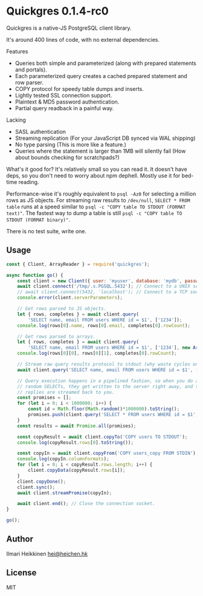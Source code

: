 # Quickgres 0.1.4-rc0

Quickgres is a native-JS PostgreSQL client library.

It's around 400 lines of code, with no external dependencies.

Features
 * Queries both simple and parameterized (along with prepared statements and portals).
 * Each parameterized query creates a cached prepared statement and row parser.
 * COPY protocol for speedy table dumps and inserts.
 * Lightly tested SSL connection support.
 * Plaintext & MD5 password authentication.
 * Partial query readback in a painful way.

Lacking
 * SASL authentication
 * Streaming replication (For your JavaScript DB synced via WAL shipping)
 * No type parsing (This is more like a feature.)
 * Queries where the statement is larger than 1MB will silently fail (How about bounds checking for scratchpads?)

What's it good for? It's relatively small so you can read it. It doesn't have deps, so you don't need to worry about npm dephell. Mostly use it for bed-time reading.

Performance-wise it's roughly equivalent to `psql -Az0` for selecting a million rows as JS objects. For streaming raw results to `/dev/null`, `SELECT * FROM table` runs at a speed similar to `psql -c "COPY table TO STDOUT (FORMAT text)"`. The fastest way to dump a table is still `psql -c "COPY table TO STDOUT (FORMAT binary)"`.

There is no test suite, write one.


## Usage 

```javascript
const { Client, ArrayReader } = require('quickgres'); 

async function go() {
    const client = new Client({ user: 'myuser', database: 'mydb', password: 'mypass' });
    await client.connect('/tmp/.s.PGSQL.5432'); // Connect to a UNIX socket.
    // await client.connect(5432, 'localhost'); // Connect to a TCP socket.
    console.error(client.serverParameters);

    // Get rows parsed to JS objects.
    let { rows, completes } = await client.query(
        'SELECT name, email FROM users WHERE id = $1', ['1234']);
    console.log(rows[0].name, rows[0].email, completes[0].rowCount);

    // Get rows parsed to arrays.
    let { rows, completes } = await client.query(
        'SELECT name, email FROM users WHERE id = $1', ['1234'], new ArrayReader());
    console.log(rows[0][0], rows[0][1], completes[0].rowCount);

    // Stream raw query results protocol to stdout (why waste cycles on parsing data...)
    await client.query('SELECT name, email FROM users WHERE id = $1', ['1234'], process.stdout);

    // Query execution happens in a pipelined fashion, so when you do a million 
    // random SELECTs, they get written to the server right away, and the server
    // replies are streamed back to you.
    const promises = [];
    for (let i = 0; i < 1000000; i++) {
        const id = Math.floor(Math.random()*1000000).toString();
        promises.push(client.query('SELECT * FROM users WHERE id = $1', [id]));
    }
    const results = await Promise.all(promises);

    const copyResult = await client.copyTo('COPY users TO STDOUT');
    console.log(copyResult.rows[0].toString());

    const copyIn = await client.copyFrom('COPY users_copy FROM STDIN');
    console.log(copyIn.columnFormats);
    for (let i = 0; i < copyResult.rows.length; i++) {
        client.copyData(copyResult.rows[i]);
    }
    client.copyDone();
    client.sync();
    await client.streamPromise(copyIn);

    await client.end(); // Close the connection socket.
}

go();
```

## Author
Ilmari Heikkinen <hei@heichen.hk>

## License
MIT